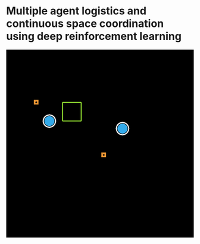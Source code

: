 # Multiple agent logistics and continuous space coordination using deep reinforcement learning

![](evaluation_loop.gif)
